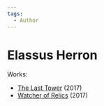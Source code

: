 ```yaml
---
tags:
  - Author
---
```


# Elassus Herron

Works:

- [The Last Tower](./thelasttower.md) (2017)
- [Watcher of Relics](./watcherofrelics.md) (2017)